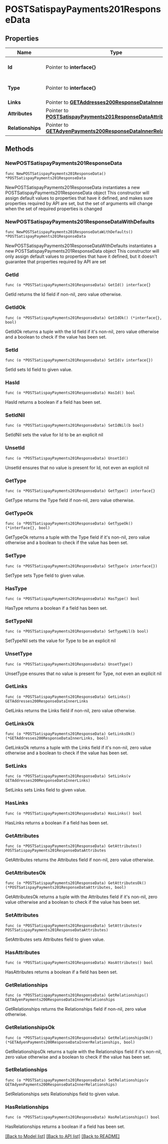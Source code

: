 # POSTSatispayPayments201ResponseData

## Properties

Name | Type | Description | Notes
------------ | ------------- | ------------- | -------------
**Id** | Pointer to **interface{}** | The resource&#39;s id | [optional] 
**Type** | Pointer to **interface{}** | The resource&#39;s type | [optional] 
**Links** | Pointer to [**GETAddresses200ResponseDataInnerLinks**](GETAddresses200ResponseDataInnerLinks.md) |  | [optional] 
**Attributes** | Pointer to [**POSTSatispayPayments201ResponseDataAttributes**](POSTSatispayPayments201ResponseDataAttributes.md) |  | [optional] 
**Relationships** | Pointer to [**GETAdyenPayments200ResponseDataInnerRelationships**](GETAdyenPayments200ResponseDataInnerRelationships.md) |  | [optional] 

## Methods

### NewPOSTSatispayPayments201ResponseData

`func NewPOSTSatispayPayments201ResponseData() *POSTSatispayPayments201ResponseData`

NewPOSTSatispayPayments201ResponseData instantiates a new POSTSatispayPayments201ResponseData object
This constructor will assign default values to properties that have it defined,
and makes sure properties required by API are set, but the set of arguments
will change when the set of required properties is changed

### NewPOSTSatispayPayments201ResponseDataWithDefaults

`func NewPOSTSatispayPayments201ResponseDataWithDefaults() *POSTSatispayPayments201ResponseData`

NewPOSTSatispayPayments201ResponseDataWithDefaults instantiates a new POSTSatispayPayments201ResponseData object
This constructor will only assign default values to properties that have it defined,
but it doesn't guarantee that properties required by API are set

### GetId

`func (o *POSTSatispayPayments201ResponseData) GetId() interface{}`

GetId returns the Id field if non-nil, zero value otherwise.

### GetIdOk

`func (o *POSTSatispayPayments201ResponseData) GetIdOk() (*interface{}, bool)`

GetIdOk returns a tuple with the Id field if it's non-nil, zero value otherwise
and a boolean to check if the value has been set.

### SetId

`func (o *POSTSatispayPayments201ResponseData) SetId(v interface{})`

SetId sets Id field to given value.

### HasId

`func (o *POSTSatispayPayments201ResponseData) HasId() bool`

HasId returns a boolean if a field has been set.

### SetIdNil

`func (o *POSTSatispayPayments201ResponseData) SetIdNil(b bool)`

 SetIdNil sets the value for Id to be an explicit nil

### UnsetId
`func (o *POSTSatispayPayments201ResponseData) UnsetId()`

UnsetId ensures that no value is present for Id, not even an explicit nil
### GetType

`func (o *POSTSatispayPayments201ResponseData) GetType() interface{}`

GetType returns the Type field if non-nil, zero value otherwise.

### GetTypeOk

`func (o *POSTSatispayPayments201ResponseData) GetTypeOk() (*interface{}, bool)`

GetTypeOk returns a tuple with the Type field if it's non-nil, zero value otherwise
and a boolean to check if the value has been set.

### SetType

`func (o *POSTSatispayPayments201ResponseData) SetType(v interface{})`

SetType sets Type field to given value.

### HasType

`func (o *POSTSatispayPayments201ResponseData) HasType() bool`

HasType returns a boolean if a field has been set.

### SetTypeNil

`func (o *POSTSatispayPayments201ResponseData) SetTypeNil(b bool)`

 SetTypeNil sets the value for Type to be an explicit nil

### UnsetType
`func (o *POSTSatispayPayments201ResponseData) UnsetType()`

UnsetType ensures that no value is present for Type, not even an explicit nil
### GetLinks

`func (o *POSTSatispayPayments201ResponseData) GetLinks() GETAddresses200ResponseDataInnerLinks`

GetLinks returns the Links field if non-nil, zero value otherwise.

### GetLinksOk

`func (o *POSTSatispayPayments201ResponseData) GetLinksOk() (*GETAddresses200ResponseDataInnerLinks, bool)`

GetLinksOk returns a tuple with the Links field if it's non-nil, zero value otherwise
and a boolean to check if the value has been set.

### SetLinks

`func (o *POSTSatispayPayments201ResponseData) SetLinks(v GETAddresses200ResponseDataInnerLinks)`

SetLinks sets Links field to given value.

### HasLinks

`func (o *POSTSatispayPayments201ResponseData) HasLinks() bool`

HasLinks returns a boolean if a field has been set.

### GetAttributes

`func (o *POSTSatispayPayments201ResponseData) GetAttributes() POSTSatispayPayments201ResponseDataAttributes`

GetAttributes returns the Attributes field if non-nil, zero value otherwise.

### GetAttributesOk

`func (o *POSTSatispayPayments201ResponseData) GetAttributesOk() (*POSTSatispayPayments201ResponseDataAttributes, bool)`

GetAttributesOk returns a tuple with the Attributes field if it's non-nil, zero value otherwise
and a boolean to check if the value has been set.

### SetAttributes

`func (o *POSTSatispayPayments201ResponseData) SetAttributes(v POSTSatispayPayments201ResponseDataAttributes)`

SetAttributes sets Attributes field to given value.

### HasAttributes

`func (o *POSTSatispayPayments201ResponseData) HasAttributes() bool`

HasAttributes returns a boolean if a field has been set.

### GetRelationships

`func (o *POSTSatispayPayments201ResponseData) GetRelationships() GETAdyenPayments200ResponseDataInnerRelationships`

GetRelationships returns the Relationships field if non-nil, zero value otherwise.

### GetRelationshipsOk

`func (o *POSTSatispayPayments201ResponseData) GetRelationshipsOk() (*GETAdyenPayments200ResponseDataInnerRelationships, bool)`

GetRelationshipsOk returns a tuple with the Relationships field if it's non-nil, zero value otherwise
and a boolean to check if the value has been set.

### SetRelationships

`func (o *POSTSatispayPayments201ResponseData) SetRelationships(v GETAdyenPayments200ResponseDataInnerRelationships)`

SetRelationships sets Relationships field to given value.

### HasRelationships

`func (o *POSTSatispayPayments201ResponseData) HasRelationships() bool`

HasRelationships returns a boolean if a field has been set.


[[Back to Model list]](../README.md#documentation-for-models) [[Back to API list]](../README.md#documentation-for-api-endpoints) [[Back to README]](../README.md)


